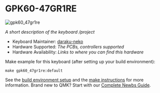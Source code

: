 # GPK60-47GR1RE

![gpk60_47gr1re](https://user-images.githubusercontent.com/5214078/184593114-d981a6f7-d4d3-475a-8455-b5dc90f255d2.jpeg)

*A short description of the keyboard
/project*

* Keyboard Maintainer: [daraku-neko](https://github.com/darakuneko)
* Hardware Supported: *The PCBs, controllers supported*
* Hardware Availability: *Links to where you can find this hardware*

Make example for this keyboard (after setting up your build environment):

    make gpk60_47gr1re:default

See the [build environment setup](https://docs.qmk.fm/#/getting_started_build_tools) and the [make instructions](https://docs.qmk.fm/#/getting_started_make_guide) for more information. Brand new to QMK? Start with our [Complete Newbs Guide](https://docs.qmk.fm/#/newbs).
